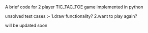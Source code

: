 A brief code for 2 player TIC_TAC_TOE game implemented in python

unsolved test cases :- 
1.draw functionality?
2.want to play again?

will be updated soon
